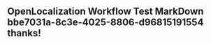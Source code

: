 <properties
ms.topic="hero-topic"
ms.test1="hero-topic"
ms.test2="test"/>


## OpenLocalization Workflow Test MarkDown bbe7031a-8c3e-4025-8806-d96815191554 thanks!



<!--HONumber=Jul16_HO3-->


